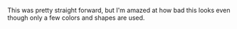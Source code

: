 This was pretty straight forward, but I'm amazed at how bad this looks even though only a few colors and shapes are used.
